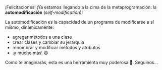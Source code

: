 ¡Felicitaciones! ¡Ya estamos llegando a la cima de la metaprogramación: la **automodificación** (_self-modification_)!

La automodificación es la capacidad de un programa de modificarse a sí mismo, dinámicamente: 

* agregar métodos a una clase
* crear clases y cambiar su jerarquia 
* renombrar y modificar métodos y atributos
* ¡y mucho más! :smile:


Como te imaginarás, esta es una herramienta muy poderosa :metal:. Seguinos...